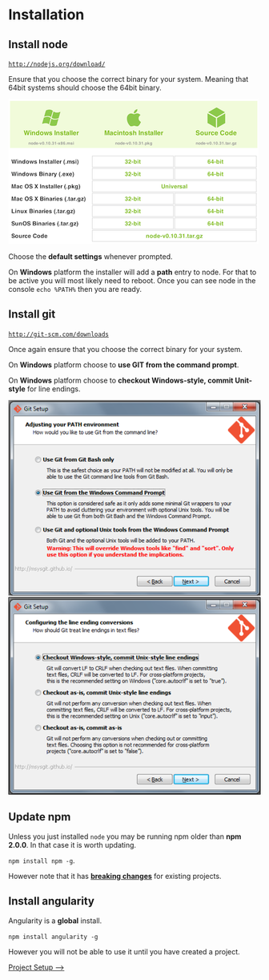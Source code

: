 # Installation

## Install node

[`http://nodejs.org/download/`](http://nodejs.org/download/)

Ensure that you choose the correct binary for your system. Meaning that 64bit systems should choose the 64bit binary.

[![](installation-node.png)]()

Choose the **default settings** whenever prompted.

On **Windows** platform the installer will add a **path** entry to node. For that to be active you will most likely need to reboot. Once you can see node in the console `echo %PATH%` then you are ready.

## Install git

[`http://git-scm.com/downloads`](http://git-scm.com/downloads)

Once again ensure that you choose the correct binary for your system.

On **Windows** platform choose to **use GIT from the command prompt**.

On **Windows** platform choose to **checkout Windows-style, commit Unit-style** for line endings.

[![](installation-git-1.png)]()
[![](installation-git-2.png)]()

## Update npm

Unless you just installed `node` you may be running npm older than **npm 2.0.0**. In that case it is worth updating.

`npm install npm -g`.

However note that it has [**breaking changes**](http://blog.npmjs.org/post/98131109725/npm-2-0-0) for existing projects.

## Install angularity

Angularity is a **global** install.

`npm install angularity -g`

However you will not be able to use it until you have created a project.

[Project Setup &#x27F6;](project-setup.md)